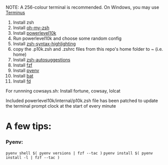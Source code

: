 NOTE: A 256-colour terminal is recommended. On Windows, you may use [Terminus](https://eugeny.github.io/terminus/)

1. Install zsh
2. Install [oh-my-zsh](https://github.com/ohmyzsh/ohmyzsh)
3. Install [powerlevel10k](https://github.com/romkatv/powerlevel10k#oh-my-zsh)
4. Run powerlevel10k and choose some random config
5. Install [zsh-syntax-highlighting](https://github.com/zsh-users/zsh-syntax-highlighting/blob/master/INSTALL.md#oh-my-zsh)
6. copy the .p10k.zsh and .zshrc files from this repo's home folder to ~ (i.e. home)
7. Install [zsh-autosuggestions](https://github.com/zsh-users/zsh-autosuggestions/blob/master/INSTALL.md#oh-my-zsh)
8. Install [fzf](https://github.com/junegunn/fzf)
9. Install [pyenv](https://github.com/pyenv/pyenv#basic-github-checkout)
10. Install [bat](https://github.com/sharkdp/bat#installation)
11. Install [fd](https://github.com/sharkdp/fd#installation)

For runnning cowsays.sh:
Install fortune, cowsay, lolcat

Included powerlevel10k/internal/p10k.zsh file has been patched to update the terminal prompt clock at the start of every minute

# A few tips:
### Pyenv:
`pyenv shell $( pyenv versions | fzf --tac )`
`pyenv install $( pyenv install -l | fzf --tac )`
